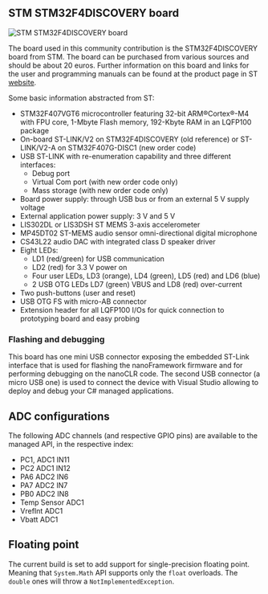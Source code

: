 ## STM STM32F4DISCOVERY board

![STM STM32F4DISCOVERY board](../../images/reference-targets/stm32f4_discovery.jpg)

The board used in this community contribution is the STM32F4DISCOVERY board from STM. The board can be purchased from various sources and should be about 20 euros. Further information on this board and links for the user and programming manuals can be found at the product page in ST [website](https://www.st.com/en/evaluation-tools/stm32f4discovery.html).

Some basic information abstracted from ST:

- STM32F407VGT6 microcontroller featuring 32-bit ARM®Cortex®-M4 with FPU core, 1-Mbyte Flash memory, 192-Kbyte RAM in an LQFP100 package 
- On-board ST-LINK/V2 on STM32F4DISCOVERY (old reference) or ST-LINK/V2-A on STM32F407G-DISC1 (new order code) 
- USB ST-LINK with re-enumeration capability and three different interfaces: 
  - Debug port
  - Virtual Com port (with new order code only)
  - Mass storage (with new order code only)
- Board power supply: through USB bus or from an external 5 V supply voltage 
- External application power supply: 3 V and 5 V 
- LIS302DL or LIS3DSH ST MEMS 3-axis accelerometer 
- MP45DT02 ST-MEMS audio sensor omni-directional digital microphone 
- CS43L22 audio DAC with integrated class D speaker driver 
- Eight LEDs: 
  - LD1 (red/green) for USB communication
  - LD2 (red) for 3.3 V power on
  - Four user LEDs, LD3 (orange), LD4 (green), LD5 (red) and LD6 (blue)
  - 2 USB OTG LEDs LD7 (green) VBUS and LD8 (red) over-current
- Two push-buttons (user and reset) 
- USB OTG FS with micro-AB connector 
- Extension header for all LQFP100 I/Os for quick connection to prototyping board and easy probing 

### Flashing and debugging

This board has one mini USB connector exposing the embedded ST-Link interface that is used for flashing the nanoFramework firmware and for performing debugging on the nanoCLR code.
The second USB connector (a micro USB one) is used to connect the device with Visual Studio allowing to deploy and debug your C# managed applications.

## ADC configurations

The following ADC channels (and respective GPIO pins) are available to the managed API, in the respective index:

- PC1, ADC1 IN11
- PC2  ADC1 IN12
- PA6  ADC2 IN6
- PA7  ADC2 IN7
- PB0  ADC2 IN8
- Temp Sensor ADC1
- VrefInt ADC1
- Vbatt ADC1

## Floating point

The current build is set to add support for single-precision floating point.
Meaning that `System.Math` API supports only the `float` overloads. The `double` ones will throw a `NotImplementedException`.
